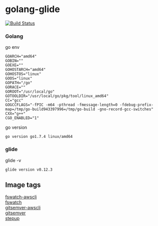 # golang-glide
[![Build Status](https://travis-ci.org/rest4hub/golang-glide.svg?branch=master)](https://travis-ci.org/rest4hub/golang-glide)
### Golang
go env
```
GOARCH="amd64"
GOBIN=""
GOEXE=""
GOHOSTARCH="amd64"
GOHOSTOS="linux"
GOOS="linux"
GOPATH="/go"
GORACE=""
GOROOT="/usr/local/go"
GOTOOLDIR="/usr/local/go/pkg/tool/linux_amd64"
CC="gcc"
GOGCCFLAGS="-fPIC -m64 -pthread -fmessage-length=0 -fdebug-prefix-map=/tmp/go-build943397996=/tmp/go-build -gno-record-gcc-switches"
CXX="g++"
CGO_ENABLED="1"
```
go version
```
go version go1.7.4 linux/amd64
```
### glide
glide -v
```
glide version v0.12.3

```
## Image tags
[fswatch-awscli](https://github.com/rest4hub/golang-glide/tree/fswatch-awscli)  
[fswatch](https://github.com/rest4hub/golang-glide/tree/fswatch)  
[gitsemver-awscli](https://github.com/rest4hub/golang-glide/tree/gitsemver-awscli)  
[gitsemver](https://github.com/rest4hub/golang-glide/tree/gitsemver)  
[stepup](https://github.com/rest4hub/golang-glide/tree/stepup)  

